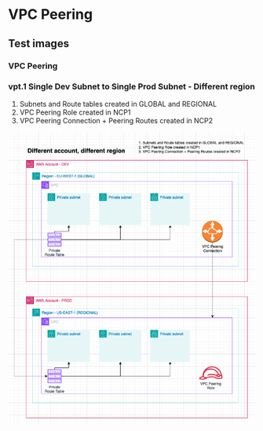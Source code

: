 # VPC Peering

## Test images 

### VPC Peering 

### vpt.1 Single Dev Subnet to Single Prod Subnet - Different region

1. Subnets and Route tables created in GLOBAL and REGIONAL
2. VPC Peering Role created in NCP1
3. VPC Peering Connection + Peering Routes created in NCP2

![img.png](img.png)

